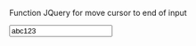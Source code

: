 Function JQuery for move cursor to end of input

<script src="js/jquery.js"></script>
<script>
$(function(){
   var inp = document.getElementsByClassName("focus")[0];
   inp.focus();
   inp.scrollLeft = inp.scrollWidth;
   inp.setSelectionRange(inp.value.length,inp.value.length )
 });
</script>
<input type="text" class=" focus" value="abc123">
